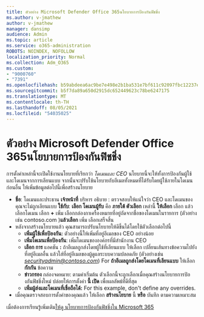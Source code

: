 ```yaml
---
title: ตัวอย่าง Microsoft Defender Office 365นโยบายการป้องกันฟิชชิ่ง
ms.author: v-jmathew
author: v-jmathew
manager: dansimp
audience: Admin
ms.topic: article
ms.service: o365-administration
ROBOTS: NOINDEX, NOFOLLOW
localization_priority: Normal
ms.collection: Adm_O365
ms.custom:
- "9000760"
- "7391"
ms.openlocfilehash: b59abdeea6ac9be7e498e2b1ba531e7bf611c92097fbc12237e78364dae84f35
ms.sourcegitcommit: b5f7da89a650d2915dc652449623c78be6247175
ms.translationtype: MT
ms.contentlocale: th-TH
ms.lasthandoff: 08/05/2021
ms.locfileid: "54035025"
---
```

# <a name="example-microsoft-defender-for-office-365-anti-phishing-policy"></a>ตัวอย่าง Microsoft Defender Office 365นโยบายการป้องกันฟิชชิ่ง

การตั้งค่าเหล่านี้จะเปิดใช้งานนโยบายที่เรียกว่า *โดเมนและ CEO* นโยบายนี้จะให้ทั้งการป้องกันผู้ใช้และโดเมนจากการเลียนแบบ จากนั้นจะปรับใช้นโยบายกับอีเมลทั้งหมดที่ได้รับโดยผู้ใช้ภายในโดเมน ก่อนอื่น ให้เพิ่มข้อมูลต่อไปนี้เพื่อสร้างนโยบาย

- **ชื่อ**: โดเมนและประธาน **เจ้าหน้าที่** บริหาร อธิบาย : ตรวจสอบให้แน่ใจว่า CEO และโดเมนของคุณจะไม่ถูกเลียนแบบ
  **ใช้กับ**: **เลือก โดเมนผู้รับ** คือ **ภายใต้ ตัวเลือก** เหล่านี้ **ให้เลือก** เลือก แล้วเลือกโดเมน เลือก **+** เพิ่ม เลือกกล่องกาเครื่องหมายที่อยู่ถัดจากชื่อของโดเมนในรายการ (ตัวอย่างเช่น contoso.com )**แล้วเลือก** เพิ่ม เลือกเสร็จสิ้น
- หลังจากสร้างนโยบายแล้ว คุณสามารถปรับนโยบายให้ดีขึ้นได้โดยใช้ตัวเลือกต่อไปนี้
  - **เพิ่มผู้ใช้เพื่อป้องกัน:** ตัวอย่างนี้ให้เพิ่มที่อยู่อีเมลของ CEO อย่างน้อย
  - **เพิ่มโดเมนเพื่อป้องกัน**: เพิ่มโดเมนขององค์กรที่มีสํานักงาน CEO
  - **เลือก การ** แอคชัน **:** ถ้าอีเมลถูกส่งโดยผู้ใช้ที่เลียนแบบ ให้เลือก เปลี่ยนเส้นทางข้อความไปยังที่อยู่อีเมลอื่น แล้วใส่ที่อยู่อีเมลของผู้ดูแลระบบความปลอดภัย (ตัวอย่างเช่น *securityadmin@contoso.com*) For **ถ้าอีเมลถูกส่งโดยโดเมนที่เลียนแบบ** ให้เลือก **กักกัน** ข้อความ
  - **ข่าวกรอง** กล่องจดหมาย: ตามค่าเริ่มต้น ตัวเลือกนี้จะถูกเลือกเมื่อคุณสร้างนโยบายการป้องกันฟิชชิ่งใหม่ ปล่อยให้การตั้งค่า **นี้ เปิด** เพื่อผลลัพธ์ที่ดีที่สุด
  - **เพิ่มผู้ส่งและโดเมนที่เชื่อถือได้:** For this example, don't define any overrides.
- เมื่อคุณตรวจสอบการตั้งค่าของคุณแล้ว ให้เลือก **สร้างนโยบาย** นี้ **หรือ** บันทึก ตามความเหมาะสม

เมื่อต้องการเรียนรู้เพิ่มเติม[ให้ดู นโยบายการป้องกันฟิชชิ่งใน Microsoft 365](https://go.microsoft.com/fwlink/?linkid=2092235)
